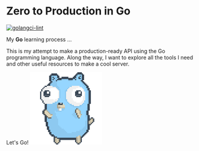 # Zero to Production in Go

[![golangci-lint](https://github.com/exsesx/go_zero2prod/actions/workflows/golangci-lint.yml/badge.svg)](https://github.com/exsesx/go_zero2prod/actions/workflows/golangci-lint.yml)

My **Go** learning process ...

This is my attempt to make a production-ready API using the Go programming language. Along the way, I want to explore
all the tools I need and other useful resources to make a cool server.

Let's Go! ![Dancing Gopher](./static/dancing-gopher.gif)